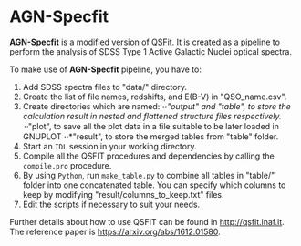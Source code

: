 # AGN-Specfit

**AGN-Specfit** is a modified version of [QSFit](https://github.com/gcalderone/qsfit). 
It is created as a pipeline to perform the analysis of SDSS Type 1 Active Galactic Nuclei optical spectra.

To make use of **AGN-Specfit** pipeline, you have to:
1. Add SDSS spectra files to "data/" directory.
2. Create the list of file names, redshifts, and E(B-V) in "QSO_name.csv".
3. Create directories which are named:
⋅⋅*"output" and "table", to store the calculation result in nested and flattened structure files respectively.
⋅⋅*"plot", to save all the plot data in a ﬁle suitable to be later loaded in GNUPLOT
⋅⋅*"result", to store the merged tables from "table" folder.
4. Start an `IDL` session in your working directory.
5. Compile all the QSFIT procedures and dependencies by calling the `compile.pro` procedure.
5. By using `Python`, run `make_table.py` to combine all tables in "table/" folder into one concatenated table. You can specify which columns to keep by modifying "result/columns_to_keep.txt" files.
6. Edit the scripts if necessary to suit your needs.

Further details about how to use QSFIT can be found in http://qsfit.inaf.it.
The reference paper is https://arxiv.org/abs/1612.01580. 